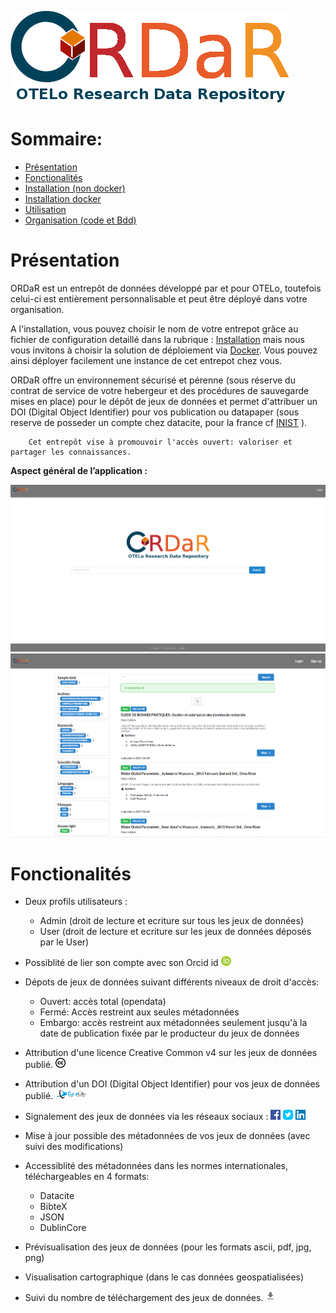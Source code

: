 ![Alt text](/Frontend/src/img/logo.png?raw=true)


Sommaire:
=================
* [Présentation](#presentation)
* [Fonctionalités](#Fonctionalités)
* [Installation (non docker)](/Docs/Installation.md)
* [Installation docker](/Docs/docker.md)
* [Utilisation](/Docs/Utilisation.md)
* [Organisation (code et Bdd)](/Docs/Organisation.md)



# Présentation <a name="presentation"></a>
ORDaR est un entrepôt de données développé par et pour OTELo, toutefois celui-ci est entièrement personnalisable et peut être déployé dans votre organisation.

A l'installation, vous pouvez choisir le nom de votre entrepot grâce au fichier de configuration detaillé dans la rubrique : [Installation](/Docs/Installation.md) mais nous vous invitons à choisir la solution de déploiement via [Docker](#docker).
Vous pouvez ainsi déployer facilement une instance de cet entrepot chez vous.

ORDaR offre un environnement sécurisé et pérenne (sous réserve du contrat de service de votre hebergeur et des procédures de sauvegarde mises en place) pour le dépôt de jeux de données et permet d'attribuer un DOI (Digital Object Identifier) pour vos publication ou datapaper (sous reserve de posseder un compte chez datacite, pour la france cf [INIST](http://www.inist.fr) ).


		Cet entrepôt vise à promouvoir l'accès ouvert: valoriser et partager les connaissances.


**Aspect général de l’application :**

![Alt text](/Img_doc/Ordar_accueil.png?raw=true)
![Alt text](/Img_doc/ordar_search.png?raw=true)


# Fonctionalités <a name="Fonctionalité"></a>

- Deux profils utilisateurs :
	* Admin (droit de lecture et ecriture sur tous les jeux de données)
	* User (droit de lecture et ecriture sur les jeux de données déposés par le User)

- Possiblité de lier son compte avec son Orcid id ![Alt text](/Img_doc/orcid2_id.png?raw=true)

- Dépots de jeux de données suivant différents niveaux de droit d'accès:

	* Ouvert: accès total (opendata)
	* Fermé: Accès restreint aux seules métadonnées
	* Embargo: accès restreint aux métadonnées seulement jusqu'à la date de publication fixée par le producteur du jeux de données
	 
	 
- Attribution d'une licence Creative Common v4 sur les jeux de données publié. ![Alt text](/Img_doc/cc2_icon.png?raw=true)

- Attribution d'un DOI (Digital Object Identifier) pour vos jeux de données publié. ![Alt text](/Img_doc/datacite2.png?raw=true)

- Signalement des jeux de données via les réseaux sociaux : ![Alt text](/Img_doc/fb3_icon.png?raw=true) ![Alt text](/Img_doc/tweeter2_icon.png?raw=true) ![Alt text](/Img_doc/linkedin2_icon.png?raw=true)

- Mise à jour possible des métadonnées de vos jeux de données (avec suivi des modifications)

- Accessiblité des métadonnées dans les normes internationales, téléchargeables en 4 formats:

	*  Datacite
	*  BibteX
	*  JSON
	*  DublinCore
	 
- Prévisualisation des jeux de données (pour les formats ascii, pdf, jpg, png)

- Visualisation cartographique (dans le cas données geospatialisées)

- Suivi du nombre de téléchargement des jeux de données. ![Alt text](/Img_doc/download2.png?raw=true)

